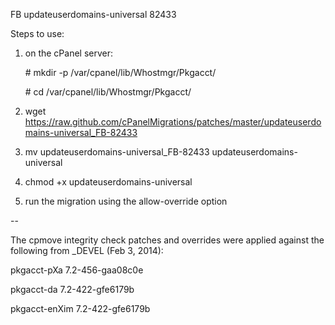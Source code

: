 FB updateuserdomains-universal 82433

Steps to use:

1. on the cPanel server:

   \# mkdir -p /var/cpanel/lib/Whostmgr/Pkgacct/

   \# cd /var/cpanel/lib/Whostmgr/Pkgacct/
2. wget https://raw.github.com/cPanelMigrations/patches/master/updateuserdomains-universal_FB-82433
3. mv updateuserdomains-universal_FB-82433 updateuserdomains-universal
4. chmod +x updateuserdomains-universal
5. run the migration using the allow-override option

--

The cpmove integrity check patches and overrides were applied against the following from _DEVEL (Feb 3, 2014):

pkgacct-pXa     7.2-456-gaa08c0e

pkgacct-da      7.2-422-gfe6179b

pkgacct-enXim   7.2-422-gfe6179b
